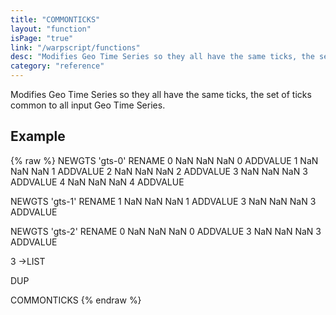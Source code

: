 ```yaml
---
title: "COMMONTICKS"
layout: "function"
isPage: "true"
link: "/warpscript/functions"
desc: "Modifies Geo Time Series so they all have the same ticks, the set of ticks common to all input Geo Time Series."
category: "reference"
---
```

 
Modifies Geo Time Series so they all have the same ticks, the set of ticks common to all input Geo Time Series.

## Example ##

{% raw %}
<warp10-warpscript-widget backend="{{backend}}"  exec-endpoint="{{execEndpoint}}">NEWGTS 'gts-0' RENAME
0 NaN NaN NaN 0 ADDVALUE
1 NaN NaN NaN 1 ADDVALUE
2 NaN NaN NaN 2 ADDVALUE
3 NaN NaN NaN 3 ADDVALUE
4 NaN NaN NaN 4 ADDVALUE

NEWGTS 'gts-1' RENAME
1 NaN NaN NaN 1 ADDVALUE
3 NaN NaN NaN 3 ADDVALUE

NEWGTS 'gts-2' RENAME
0 NaN NaN NaN 0 ADDVALUE
3 NaN NaN NaN 3 ADDVALUE

3 ->LIST

DUP

COMMONTICKS
</warp10-warpscript-widget>
{% endraw %}    
